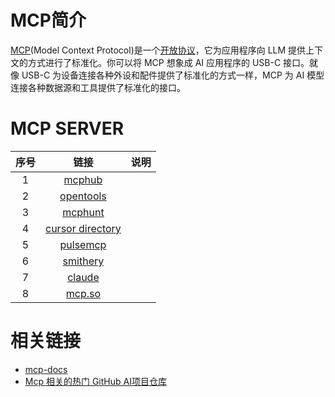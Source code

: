 
# MCP简介

[MCP](https://mcp-docs.cn/introduction)(Model Context Protocol)是一个[开放协议](https://modelcontextprotocol.io/introduction)，它为应用程序向 LLM 提供上下文的方式进行了标准化。你可以将 MCP 想象成 AI 应用程序的 USB-C 接口。就像 USB-C 为设备连接各种外设和配件提供了标准化的方式一样，MCP 为 AI 模型连接各种数据源和工具提供了标准化的接口。



# MCP SERVER

|序号|链接|说明|  
|:-:|:-:|:-:|
|1|[mcphub](https://mcphub.io/registry)||
|2|[opentools](https://opentools.com/registry)||
|3|[mcphunt](https://mcphunt.com/zh)||
|4|[cursor directory](https://cursor.directory/mcp)||
|5|[pulsemcp](https://www.pulsemcp.com/servers)||
|6|[smithery](https://smithery.ai/)||
|7|[claude](https://modelcontextprotocol.io/examples)||
|8|[mcp.so](https://mcp.so/servers)||


# 相关链接
* [mcp-docs](https://mcp-docs.cn/introduction)
* [Mcp 相关的热门 GitHub AI项目仓库](https://www.aibase.com/zh/repos/topic/mcp)
